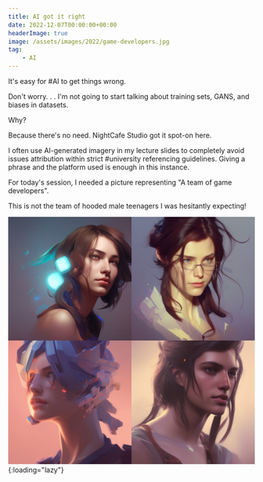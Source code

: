 ```yaml
---
title: AI got it right
date: 2022-12-07T00:00:00+00:00
headerImage: true
image: /assets/images/2022/game-developers.jpg
tag: 
    - AI
---
```


It's easy for #AI to get things wrong.

Don't worry. . . I'm not going to start talking about training sets, GANS, and biases in datasets.

Why?

Because there's no need. NightCafe Studio got it spot-on here.

I often use AI-generated imagery in my lecture slides to completely avoid issues attribution within strict #university referencing guidelines. Giving a phrase and the platform used is enough in this instance.

For today's session, I needed a picture representing "A team of game developers".

This is not the team of hooded male teenagers I was hesitantly expecting!

![Four game developers](/assets/images/2022/game-developers.jpg "four game developers"){:loading="lazy"}
